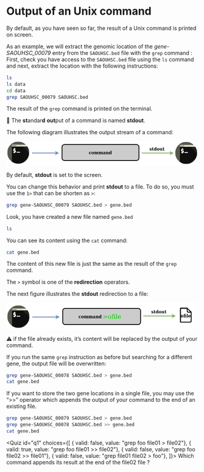 <script>
import Quiz from "components/Quiz.svelte";
</script>
# Output of an Unix command

By default, as you have seen so far, the result of a Unix command is printed on screen.

As an example, we will extract the genomic location of the *gene-SAOUHSC_00079* entry from the `SAOUHSC.bed` file with the `grep` command :
First, check you have access to the `SAOUHSC.bed` file using the `ls` command and next, extract the location with the following instructions:

```bash
ls
ls data
cd data
grep SAOUHSC_00079 SAOUHSC.bed
```

The result of the `grep` command is printed on the terminal.

📕 The **st**andar**d** **out**put of a command is named **stdout**.

The following diagram illustrates the output stream of a command:

![output printed on the screen](./assets/stream_out.png)

By default, **stdout** is set to the screen.

You can change this behavior and print **stdout** to a file.
To do so, you must use the `1>` that can be shorten as `>`:

```bash
grep gene-SAOUHSC_00079 SAOUHSC.bed > gene.bed
```

Look, you have created a new file named `gene.bed`

```bash
ls
```

You can see its content using the `cat` command:

```bash
cat gene.bed
```

The content of this new file is just the same as the result of the `grep` command.

The `>` symbol is one of the **redirection** operators.

The next figure illustrates the **stdout** redirection to a file:

![output printed into a file](./assets/stream_outfile.png)

⚠️ if the file already exists, it’s content will be replaced by the output of your command.

If you run the same `grep` instruction as before but searching for a different gene, the output file will be overwritten:

```bash
grep gene-SAOUHSC_00078 SAOUHSC.bed > gene.bed
cat gene.bed
```

If you want to store the two gene locations in a single file, you may use the “>>” operator which appends the output of your command to the end of an existing file.

```bash
grep gene-SAOUHSC_00079 SAOUHSC.bed > gene.bed
grep gene-SAOUHSC_00078 SAOUHSC.bed >> gene.bed
cat gene.bed
```
<!--
>> Which command appends its result at the end of the toto file ? <<
( ) grep foo file1 > toto
(*) grep foo file1 >> toto
( ) grep foo toto > file1
-->



<Quiz id="q1" choices={[
         { valid: false, value: "grep foo file01 > file02"},
         { valid: true, value: "grep foo file01 >> file02"},
         { valid: false, value: "grep foo file02 >> file01"},
	 { valid: false, value: "grep file01 file02 > foo"},
]}>
        <span slot="prompt">
	Which command appends its result at the end of the file02 file ?
        </span>
</Quiz>
